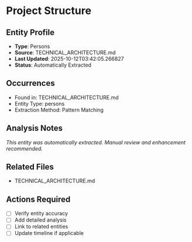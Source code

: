 # Project Structure

## Entity Profile
- **Type**: Persons
- **Source**: TECHNICAL_ARCHITECTURE.md
- **Last Updated**: 2025-10-12T03:42:05.266827
- **Status**: Automatically Extracted

## Occurrences
- Found in: TECHNICAL_ARCHITECTURE.md
- Entity Type: persons
- Extraction Method: Pattern Matching

## Analysis Notes
*This entity was automatically extracted. Manual review and enhancement recommended.*

## Related Files
- TECHNICAL_ARCHITECTURE.md

## Actions Required
- [ ] Verify entity accuracy
- [ ] Add detailed analysis
- [ ] Link to related entities
- [ ] Update timeline if applicable
